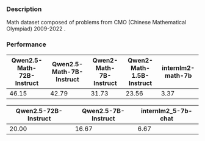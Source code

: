 ### Description

Math dataset composed of problems from CMO (Chinese Mathematical Olympiad) 2009-2022 . 

### Performance

| Qwen2.5-Math-72B-Instruct | Qwen2.5-Math-7B-Instruct | Qwen2-Math-7B-Instruct | Qwen2-Math-1.5B-Instruct | internlm2-math-7b |
| ----------- | ----------- | ----------- | ----------- | ----------- |
| 46.15 | 42.79 | 31.73 | 23.56 | 3.37 |

| Qwen2.5-72B-Instruct | Qwen2.5-7B-Instruct | internlm2_5-7b-chat |
| ----------- | ----------- | ----------- |
| 20.00 | 16.67 | 6.67 |